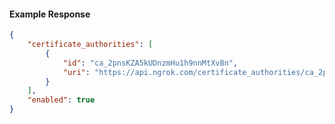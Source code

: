<!-- Code generated for API Clients. DO NOT EDIT. -->

#### Example Response

```json
{
	"certificate_authorities": [
		{
			"id": "ca_2pnsKZA5kUDnzmHu1h9nnMtXvBn",
			"uri": "https://api.ngrok.com/certificate_authorities/ca_2pnsKZA5kUDnzmHu1h9nnMtXvBn"
		}
	],
	"enabled": true
}
```
